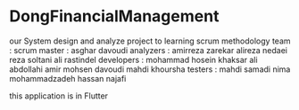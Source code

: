 # DongFinancialManagement
our System design and analyze project to learning scrum methodology
team :
scrum master : asghar davoudi
analyzers :  amirreza zarekar
             alireza nedaei
             reza soltani
             ali rastindel
developers : mohammad hosein khaksar
             ali abdollahi
             amir mohsen davoudi
             mahdi khoursha
testers :    mahdi samadi
             nima mohammadzadeh
             hassan najafi

this application is in Flutter
